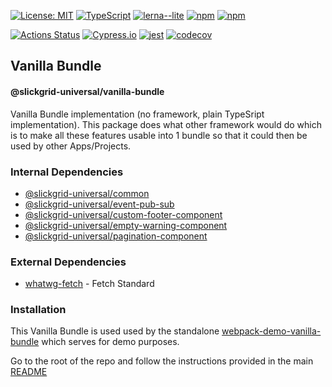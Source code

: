 [![License: MIT](https://img.shields.io/badge/License-MIT-yellow.svg)](https://opensource.org/licenses/MIT)
[![TypeScript](https://img.shields.io/badge/%3C%2F%3E-TypeScript-%230074c1.svg)](http://www.typescriptlang.org/)
[![lerna--lite](https://img.shields.io/badge/maintained%20with-lerna--lite-e137ff)](https://github.com/slickgrid-stellar/lerna-lite)
[![npm](https://img.shields.io/npm/v/@slickgrid-universal/vanilla-bundle.svg)](https://www.npmjs.com/package/@slickgrid-universal/vanilla-bundle)
[![npm](https://img.shields.io/npm/dy/@slickgrid-universal/vanilla-bundle)](https://www.npmjs.com/package/@slickgrid-universal/vanilla-bundle)

[![Actions Status](https://github.com/slickgrid-stellar/slickgrid-universal/workflows/CI%20Build/badge.svg)](https://github.com/slickgrid-stellar/slickgrid-universal/actions)
[![Cypress.io](https://img.shields.io/badge/tested%20with-Cypress-04C38E.svg)](https://www.cypress.io/)
[![jest](https://jestjs.io/img/jest-badge.svg)](https://github.com/facebook/jest)
[![codecov](https://codecov.io/gh/slickgrid-stellar/slickgrid-universal/branch/master/graph/badge.svg)](https://codecov.io/gh/slickgrid-stellar/slickgrid-universal)

## Vanilla Bundle
#### @slickgrid-universal/vanilla-bundle

Vanilla Bundle implementation (no framework, plain TypeSript implementation). This package does what other framework would do which is to make all these features usable into 1 bundle so that it could then be used by other Apps/Projects.

### Internal Dependencies
- [@slickgrid-universal/common](https://github.com/slickgrid-stellar/slickgrid-universal/tree/master/packages/common)
- [@slickgrid-universal/event-pub-sub](https://github.com/slickgrid-stellar/slickgrid-universal/tree/master/packages/event-pub-sub)
- [@slickgrid-universal/custom-footer-component](https://github.com/slickgrid-stellar/slickgrid-universal/tree/master/packages/custom-footer-component)
- [@slickgrid-universal/empty-warning-component](https://github.com/slickgrid-stellar/slickgrid-universal/tree/master/packages/empty-warning-component)
- [@slickgrid-universal/pagination-component](https://github.com/slickgrid-stellar/slickgrid-universal/tree/master/packages/pagination-component)

### External Dependencies
- [whatwg-fetch](https://github.com/whatwg/fetch) - Fetch Standard

### Installation
This Vanilla Bundle is used used by the standalone [webpack-demo-vanilla-bundle](https://github.com/slickgrid-stellar/slickgrid-universal/tree/master/examples/webpack-demo-vanilla-bundle) which serves for demo purposes.

Go to the root of the repo and follow the instructions provided in the main [README](https://github.com/slickgrid-stellar/slickgrid-universal#installation)
